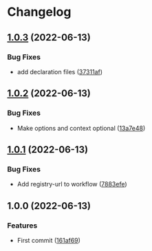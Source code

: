 # Changelog

## [1.0.3](https://github.com/cobraz/pino-cloud-logging/compare/v1.0.2...v1.0.3) (2022-06-13)


### Bug Fixes

* add declaration files ([37311af](https://github.com/cobraz/pino-cloud-logging/commit/37311af3ddab2bfd561de7291e2ce9369647656d))

## [1.0.2](https://github.com/cobraz/pino-cloud-logging/compare/v1.0.1...v1.0.2) (2022-06-13)


### Bug Fixes

* Make options and context optional ([13a7e48](https://github.com/cobraz/pino-cloud-logging/commit/13a7e4858c6073735cb253b0e0575188944950a6))

## [1.0.1](https://github.com/cobraz/pino-cloud-logging/compare/v1.0.0...v1.0.1) (2022-06-13)


### Bug Fixes

* Add registry-url to workflow ([7883efe](https://github.com/cobraz/pino-cloud-logging/commit/7883efe0d7d4a10ab09445e05eb67f083cec3934))

## 1.0.0 (2022-06-13)


### Features

* First commit ([161af69](https://github.com/cobraz/pino-cloud-logging/commit/161af6916b12732ef03ce0a86cc60597208f4fe2))
